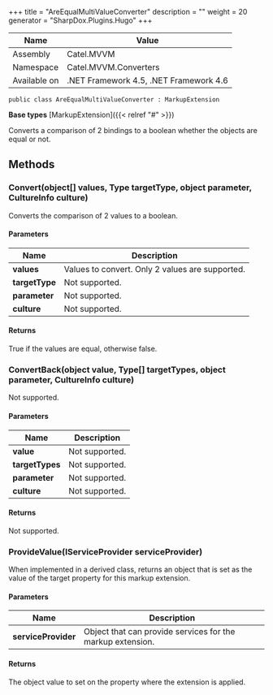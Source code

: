 

+++
title = "AreEqualMultiValueConverter" 
description = ""
weight = 20
generator = "SharpDox.Plugins.Hugo"
+++

Name|Value
---|---
Assembly|Catel.MVVM
Namespace|Catel.MVVM.Converters
Available on|.NET Framework 4.5, .NET Framework 4.6

```
public class AreEqualMultiValueConverter : MarkupExtension
```

**Base types**
[MarkupExtension]({{< relref "#" >}})

Converts a comparison of 2 bindings to a boolean whether the objects are equal or not.

## Methods

### Convert(object[] values, Type targetType, object parameter, CultureInfo culture)

Converts the comparison of 2 values to a boolean.

#### Parameters

Name|Description
---|---
**values**|Values to convert. Only 2 values are supported.
**targetType**|Not supported.
**parameter**|Not supported.
**culture**|Not supported.

#### Returns

True if the values are equal, otherwise false.

### ConvertBack(object value, Type[] targetTypes, object parameter, CultureInfo culture)

Not supported.

#### Parameters

Name|Description
---|---
**value**|Not supported.
**targetTypes**|Not supported.
**parameter**|Not supported.
**culture**|Not supported.

#### Returns

Not supported.

### ProvideValue(IServiceProvider serviceProvider)

When implemented in a derived class, returns an object that is set as the value of the target property for this markup extension.

#### Parameters

Name|Description
---|---
**serviceProvider**|Object that can provide services for the markup extension.

#### Returns

The object value to set on the property where the extension is applied.

